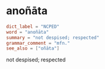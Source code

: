 # anoñāta

``` toml
dict_label = "NCPED"
word = "anoñāta"
summary = "not despised; respected"
grammar_comment = "mfn."
see_also = ["oñāta"]
```

not despised; respected

